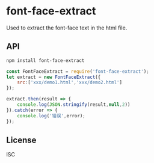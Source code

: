 # font-face-extract

Used to extract the font-face text in the html file.

## API
```bash
npm install font-face-extract
```

```javascript
const FontFaceExtract = require('font-face-extract');
let extract = new FontFaceExtract({
	src:['xxx/demo1.html','xxx/demo2.html']
});

extract.then(result => {
	console.log(JSON.stringify(result,null,2))
}).catch(error => {
	console.log('错误',error);
});
```

## License
ISC
